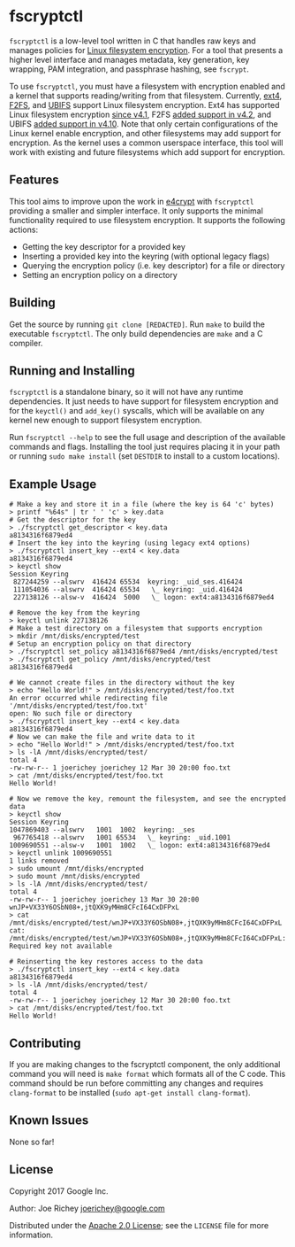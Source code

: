 # fscryptctl

<!-- TODO: Insert link to fscrypt when it is released -->
`fscryptctl` is a low-level tool written in C that handles raw keys and manages
policies for [Linux filesystem encryption](https://lwn.net/Articles/639427). For
a tool that presents a higher level interface and manages metadata, key
generation, key wrapping, PAM integration, and passphrase hashing, see
`fscrypt`.

To use `fscryptctl`, you must have a filesystem with encryption enabled and a
kernel that supports reading/writing from that filesystem. Currently,
[ext4](https://en.wikipedia.org/wiki/Ext4),
[F2FS](https://en.wikipedia.org/wiki/F2FS), and
[UBIFS](https://en.wikipedia.org/wiki/UBIFS) support Linux filesystem
encryption. Ext4 has supported Linux filesystem encryption
[since v4.1](https://lwn.net/Articles/639427), F2FS
[added support in v4.2](https://lwn.net/Articles/649652), and UBIFS
[added support in v4.10](https://lwn.net/Articles/707900). Note that only
certain configurations of the Linux kernel enable encryption, and other
filesystems may add support for encryption. As the kernel uses a common
userspace interface, this tool will work with existing and future filesystems
which add support for encryption.

## Features

This tool aims to improve upon the work in
[e4crypt](http://man7.org/linux/man-pages/man8/e4crypt.8.html) with `fscryptctl`
providing a smaller and simpler interface. It only supports the minimal
functionality required to use filesystem encryption.  It supports the following
actions:
*   Getting the key descriptor for a provided key
*   Inserting a provided key into the keyring (with optional legacy flags)
*   Querying the encryption policy (i.e. key descriptor) for a file or directory
*   Setting an encryption policy on a directory

## Building

<!-- TODO: Change git clone URL before public release -->
Get the source by running `git clone [REDACTED]`.
Run `make` to build the executable `fscryptctl`. The only build dependencies are
`make` and a C compiler.

## Running and Installing

`fscryptctl` is a standalone binary, so it will not have any runtime
dependencies. It just needs to have support for filesystem encryption and for
the `keyctl()` and `add_key()` syscalls, which will be available on any kernel
new enough to support filesystem encryption.

Run `fscryptctl --help` to see the full usage and description of the available
commands and flags. Installing the tool just requires placing it in your path or
running `sudo make install` (set `DESTDIR` to install to a custom locations).

## Example Usage
```shell
# Make a key and store it in a file (where the key is 64 'c' bytes)
> printf "%64s" | tr ' ' 'c' > key.data
# Get the descriptor for the key
> ./fscryptctl get_descriptor < key.data
a8134316f6879ed4
# Insert the key into the keyring (using legacy ext4 options)
> ./fscryptctl insert_key --ext4 < key.data
a8134316f6879ed4
> keyctl show
Session Keyring
 827244259 --alswrv  416424 65534  keyring: _uid_ses.416424
 111054036 --alswrv  416424 65534   \_ keyring: _uid.416424
 227138126 --alsw-v  416424  5000   \_ logon: ext4:a8134316f6879ed4

# Remove the key from the keyring
> keyctl unlink 227138126
# Make a test directory on a filesystem that supports encryption
> mkdir /mnt/disks/encrypted/test
# Setup an encryption policy on that directory
> ./fscryptctl set_policy a8134316f6879ed4 /mnt/disks/encrypted/test
> ./fscryptctl get_policy /mnt/disks/encrypted/test
a8134316f6879ed4

# We cannot create files in the directory without the key
> echo "Hello World!" > /mnt/disks/encrypted/test/foo.txt
An error occurred while redirecting file '/mnt/disks/encrypted/test/foo.txt'
open: No such file or directory
> ./fscryptctl insert_key --ext4 < key.data
a8134316f6879ed4
# Now we can make the file and write data to it
> echo "Hello World!" > /mnt/disks/encrypted/test/foo.txt
> ls -lA /mnt/disks/encrypted/test/
total 4
-rw-rw-r-- 1 joerichey joerichey 12 Mar 30 20:00 foo.txt
> cat /mnt/disks/encrypted/test/foo.txt
Hello World!

# Now we remove the key, remount the filesystem, and see the encrypted data
> keyctl show
Session Keyring
1047869403 --alswrv   1001  1002  keyring: _ses
 967765418 --alswrv   1001 65534   \_ keyring: _uid.1001
1009690551 --alsw-v   1001  1002   \_ logon: ext4:a8134316f6879ed4
> keyctl unlink 1009690551
1 links removed
> sudo umount /mnt/disks/encrypted
> sudo mount /mnt/disks/encrypted
> ls -lA /mnt/disks/encrypted/test/
total 4
-rw-rw-r-- 1 joerichey joerichey 13 Mar 30 20:00 wnJP+VX33Y6OSbN08+,jtQXK9yMHm8CFcI64CxDFPxL
> cat /mnt/disks/encrypted/test/wnJP+VX33Y6OSbN08+,jtQXK9yMHm8CFcI64CxDFPxL
cat: /mnt/disks/encrypted/test/wnJP+VX33Y6OSbN08+,jtQXK9yMHm8CFcI64CxDFPxL: Required key not available

# Reinserting the key restores access to the data
> ./fscryptctl insert_key --ext4 < key.data
a8134316f6879ed4
> ls -lA /mnt/disks/encrypted/test/
total 4
-rw-rw-r-- 1 joerichey joerichey 12 Mar 30 20:00 foo.txt
> cat /mnt/disks/encrypted/test/foo.txt
Hello World!
```

## Contributing

If you are making changes to the fscryptctl component, the only additional
command you will need is `make format` which formats all of the C code. This
command should be run before committing any changes and requires `clang-format`
to be installed (`sudo apt-get install clang-format`).

## Known Issues

None so far!

## License

Copyright 2017 Google Inc.

Author: Joe Richey <joerichey@google.com>

Distributed under the
[Apache 2.0 License](https://www.apache.org/licenses/LICENSE-2.0); see the
`LICENSE` file for more information.

